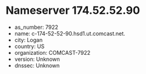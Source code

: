 # Nameserver 174.52.52.90

* as_number: 7922
* name: c-174-52-52-90.hsd1.ut.comcast.net.
* city: Logan
* country: US
* organization: COMCAST-7922
* version: Unknown
* dnssec: Unknown

